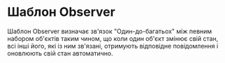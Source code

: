 # Шаблон Observer
Шаблон Observer визначає зв'язок "Один-до-багатьох" між певним набором об'єктів таким чином,
що коли один об'єкт змінює свій стан, всі інші його, які із ним зв'язані, отримують відповідне повідомлення
і оновлюють свій стан автоматично.